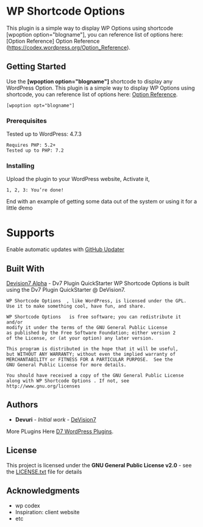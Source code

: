 # WP Shortcode Options

This plugin is a simple way to display WP Options using shortcode [wpoption option="blogname"], you can reference list of options here:  [Option Reference] Option Reference (https://codex.wordpress.org/Option_Reference).

## Getting Started

Use the **[wpoption option="blogname"]** shortcode to display any WordPress Option.
This plugin is a simple way to display WP Options using shortcode, you can reference list of options here: [Option Reference](https://codex.wordpress.org/Option_Reference).

```
[wpoption opt="blogname"]
```

### Prerequisites

Tested up to WordPress: 4.7.3

```
Requires PHP: 5.2+
Tested up to PHP: 7.2
```

### Installing

Upload the plugin to your WordPress website, Activate it,

```
1, 2, 3: You’re done!
```

End with an example of getting some data out of the system or using it for a little demo

# Supports

Enable automatic updates with [GitHub Updater](https://github.com/afragen/github-updater)

## Built With

 [Devision7 Alpha](http://alpha.devision7.com/) - Dv7 Plugin QuickStarter
	WP Shortcode Options  is built using the Dv7 Plugin QuickStarter @ DeVision7.

	WP Shortcode Options  , like WordPress, is licensed under the GPL.
	Use it to make something cool, have fun, and share.

	WP Shortcode Options   is free software; you can redistribute it and/or
	modify it under the terms of the GNU General Public License
	as published by the Free Software Foundation; either version 2
	of the License, or (at your option) any later version.

	This program is distributed in the hope that it will be useful,
	but WITHOUT ANY WARRANTY; without even the implied warranty of
	MERCHANTABILITY or FITNESS FOR A PARTICULAR PURPOSE.  See the
	GNU General Public License for more details.

	You should have received a copy of the GNU General Public License
	along with WP Shortcode Options . If not, see http://www.gnu.org/licenses


## Authors

* **Devuri** - *Initial work* - [DeVision7](http://devision7.com/)

More PLugins Here [D7 WordPress Plugins](http://alpha.devision7.com/wordpress-plugins/).

## License

This project is licensed under the **GNU General Public License v2.0** - see the [LICENSE.txt](LICENSE.txt) file for details

## Acknowledgments

* wp codex
* Inspiration: client website
* etc
